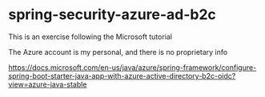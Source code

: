 # spring-security-azure-ad-b2c

This is an exercise following the Microsoft tutorial

The Azure account is my personal, and there is no proprietary info

https://docs.microsoft.com/en-us/java/azure/spring-framework/configure-spring-boot-starter-java-app-with-azure-active-directory-b2c-oidc?view=azure-java-stable
